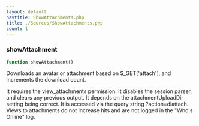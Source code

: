 ```yaml
---
layout: default
navtitle: ShowAttachments.php
title: ./Sources/ShowAttachments.php
count: 1
---
```


### showAttachment

```php
function showAttachment()
```
Downloads an avatar or attachment based on $_GET['attach'], and increments the download count.

It requires the view_attachments permission.
It disables the session parser, and clears any previous output.
It depends on the attachmentUploadDir setting being correct.
It is accessed via the query string ?action=dlattach.
Views to attachments do not increase hits and are not logged in the "Who's Online" log.

